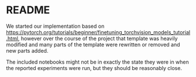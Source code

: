 # README

We started our implementation based on https://pytorch.org/tutorials/beginner/finetuning_torchvision_models_tutorial.html, however over the course of the project that template was heavily modified and many parts of the template were rewritten or removed and new parts added.

The included notebooks might not be in exactly the state they were in when the reported experiments were run, but they should be reasonably close.
